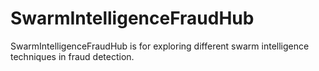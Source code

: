 # SwarmIntelligenceFraudHub
SwarmIntelligenceFraudHub is for exploring different swarm intelligence techniques in fraud detection.
